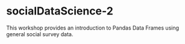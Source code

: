 # socialDataScience-2
This workshop provides an introduction to Pandas Data Frames using general social survey data.
